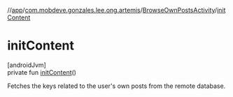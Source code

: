 //[app](../../../index.md)/[com.mobdeve.gonzales.lee.ong.artemis](../index.md)/[BrowseOwnPostsActivity](index.md)/[initContent](init-content.md)

# initContent

[androidJvm]\
private fun [initContent](init-content.md)()

Fetches the keys related to the user's own posts from the remote database.
